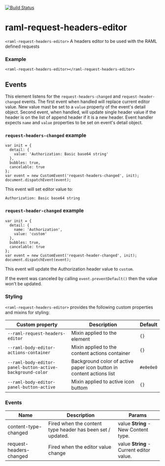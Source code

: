 [![Build Status](https://travis-ci.org/advanced-rest-client/raml-request-headers-editor.svg?branch=stage)](https://travis-ci.org/advanced-rest-client/raml-request-headers-editor)  

# raml-request-headers-editor

`<raml-request-headers-editor>` A headers editor to be used with the RAML defined requests

### Example
```
<raml-request-headers-editor></raml-request-headers-editor>
```

## Events
This element listens for the `request-headers-changed` and `request-header-changed` events.
The first event when handled will replace current editor value. New value mast be set to a `value`
property of the event's detail object.
Second event, when handled, will update single header value if the header is on the list of append
header if it is a new header. Event handler expects `name` and `value` properties to be set on event's
detail object.

### `request-headers-changed` example
```
var init = {
  detail: {
    value: 'Authorization: Basic base64 string'
  },
  bubbles: true,
  cancelable: true
};
var event = new CustomEvent('request-headers-changed', init);
document.dispatchEvent(event);
```
This event will set editor value to:
```
Authorization: Basic base64 string
```

### `request-header-changed` example
```
var init = {
  detail: {
    name: 'Authorization',
    value: 'custom'
  },
  bubbles: true,
  cancelable: true
};
var event = new CustomEvent('request-header-changed', init);
document.dispatchEvent(event);
```
This event will update the Authorization header value to `custom`.

If the event was canceled by calling `event.preventDefault()` then the value won't be updated.

### Styling
`<raml-request-headers-editor>` provides the following custom properties and mixins for styling:

Custom property | Description | Default
----------------|-------------|----------
`--raml-request-headers-editor` | Mixin applied to the element | `{}`
`--raml-body-editor-actions-container` | Mixin applied to the content actions container | `{}`
`--raml-body-editor-panel-button-active-background-color` | Background color of active paper icon button in content actions list | `#e0e0e0`
`--raml-body-editor-panel-button-active` | Mixin applied to active icon buttom | `{}`



### Events
| Name | Description | Params |
| --- | --- | --- |
| content-type-changed | Fired when the content type header has been set / updated. | value **String** - New Content type. |
| request-headers-changed | Fired when the editor value change | value **String** - Current editor value. |
